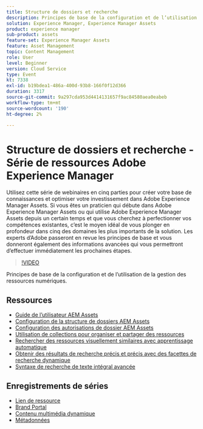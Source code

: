 ```yaml
---
title: Structure de dossiers et recherche
description: Principes de base de la configuration et de l’utilisation de la gestion des ressources numériques
solution: Experience Manager, Experience Manager Assets
product: experience manager
sub-product: assets
feature-set: Experience Manager Assets
feature: Asset Management
topic: Content Management
role: User
level: Beginner
version: Cloud Service
type: Event
kt: 7338
exl-id: b19bdea1-486a-400d-93b8-166f0f12d366
duration: 3317
source-git-commit: 9a297cda953d4414131657f9ac84580aea0eabeb
workflow-type: tm+mt
source-wordcount: '190'
ht-degree: 2%

---
```


# Structure de dossiers et recherche - Série de ressources Adobe Experience Manager

Utilisez cette série de webinaires en cinq parties pour créer votre base de connaissances et optimiser votre investissement dans Adobe Experience Manager Assets. Si vous êtes un praticien qui débute dans Adobe Experience Manager Assets ou qui utilise Adobe Experience Manager Assets depuis un certain temps et que vous cherchez à perfectionner vos compétences existantes, c’est le moyen idéal de vous plonger en profondeur dans cinq des domaines les plus importants de la solution. Les experts d’Adobe passeront en revue les principes de base et vous donneront également des informations avancées qui vous permettront d’effectuer immédiatement les prochaines étapes.

>[!VIDEO](https://video.tv.adobe.com/v/332135/?quality=12&learn=on&hidetitle=true)

Principes de base de la configuration et de l’utilisation de la gestion des ressources numériques.

## Ressources

* [Guide de l’utilisateur AEM Assets](https://experienceleague.adobe.com/docs/experience-manager-65/assets/home.html)
* [Configuration de la structure de dossiers AEM Assets](https://experienceleague.adobe.com/docs/experience-manager-learn/assets/configuring/baseline-folders.html)
* [Configuration des autorisations de dossier AEM Assets](https://experienceleague.adobe.com/docs/experience-manager-learn/assets/configuring/baseline-permissions.html?lang=fr)
* [Utilisation de collections pour organiser et partager des ressources](https://experienceleague.adobe.com/docs/experience-manager-learn/assets/search-and-discovery/collections.html)
* [Rechercher des ressources visuellement similaires avec apprentissage automatique](https://experienceleague.adobe.com/docs/experience-manager-learn/assets/search-and-discovery/search.html)
* [ Obtenir des résultats de recherche précis et précis avec des facettes de recherche dynamique ](https://experienceleague.adobe.com/docs/experience-manager-learn/assets/search-and-discovery/search.html)
* [Syntaxe de recherche de texte intégral avancée](https://experienceleague.adobe.com/docs/experience-manager-64/assets/using/gql-search.html?lang=en#using)

## Enregistrements de séries

* [Lien de ressource](asset-link.md)
* [Brand Portal](brand-portal.md)
* [Contenu multimédia dynamique](dynamic-media.md)
* [Métadonnées](metadata.md)
